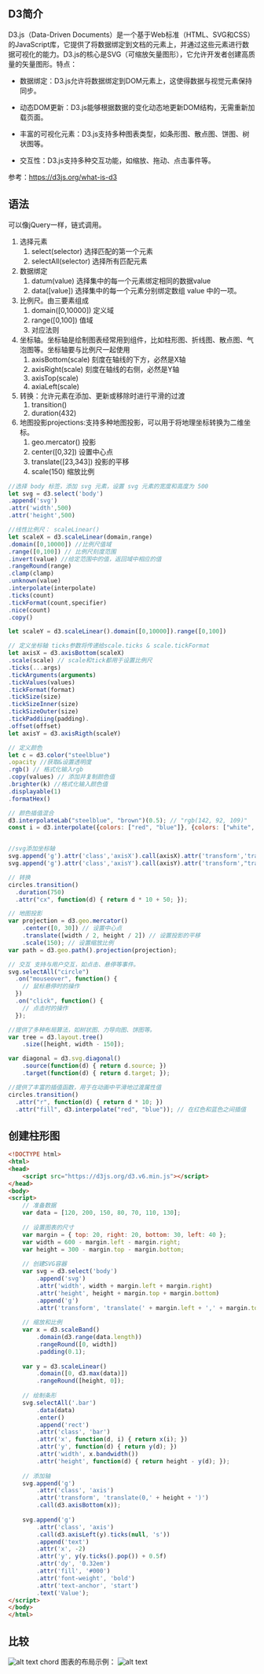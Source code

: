 ## D3简介
D3.js（Data-Driven Documents）是一个基于Web标准（HTML、SVG和CSS）的JavaScript库，它提供了将数据绑定到文档的元素上，并通过这些元素进行数据可视化的能力。D3.js的核心是SVG（可缩放矢量图形），它允许开发者创建高质量的矢量图形。特点：

- 数据绑定：D3.js允许将数据绑定到DOM元素上，这使得数据与视觉元素保持同步。

- 动态DOM更新：D3.js能够根据数据的变化动态地更新DOM结构，无需重新加载页面。

- 丰富的可视化元素：D3.js支持多种图表类型，如条形图、散点图、饼图、树状图等。

- 交互性：D3.js支持多种交互功能，如缩放、拖动、点击事件等。

参考：https://d3js.org/what-is-d3
## 语法
可以像jQuery一样，链式调用。

1. 选择元素
   1. select(selector) 选择匹配的第一个元素
   2. selectAll(selector) 选择所有匹配元素
2. 数据绑定
   1. datum(value) 选择集中的每一个元素绑定相同的数据value
   2. data([value]) 选择集中的每一个元素分别绑定数组 value 中的一项。
3. 比例尺。由三要素组成
   1. domain([0,10000]) 定义域
   2. range([0,100]) 值域
   3. 对应法则
4. 坐标轴。坐标轴是绘制图表经常用到组件，比如柱形图、折线图、散点图、气泡图等。坐标轴要与比例尺一起使用
   1. axisBottom(scale) 刻度在轴线的下方，必然是X轴
   2. axisRight(scale) 刻度在轴线的右侧，必然是Y轴
   3. axisTop(scale)
   4. axiaLeft(scale)
5. 转换：允许元素在添加、更新或移除时进行平滑的过渡
   1. transition()
   2. duration(432)
6. 地图投影projections:支持多种地图投影，可以用于将地理坐标转换为二维坐标。
   1. geo.mercator() 投影
   2. center([0,32]) 设置中心点
   3. translate([23,343]) 投影的平移
   4. scale(150) 缩放比例
```js
//选择 body 标签，添加 svg 元素，设置 svg 元素的宽度和高度为 500
let svg = d3.select('body')
.append('svg')
.attr('width',500)
.attr('height',500)

//线性比例尺： scaleLinear() 
let scaleX = d3.scaleLinear(domain,range)
.domain([0,10000]) //比例尺值域
.range([0,100]) // 比例尺刻度范围
.invert(value) //给定范围中的值，返回域中相应的值
.rangeRound(range)
.clamp(clamp)
.unknown(value)
.interpolate(interpolate)
.ticks(count)
.tickFormat(count,specifier)
.nice(count)
.copy()

let scaleY = d3.scaleLinear().domain([0,10000]).range([0,100])

// 定义坐标轴 ticks参数将传递给scale.ticks & scale.tickFormat
let axisX = d3.axisBottom(scaleX)
.scale(scale) // scale和tick都用于设置比例尺
.ticks(...args)
.tickArguments(arguments)
.tickValues(values)
.tickFormat(format)
.tickSize(size)
.tickSizeInner(size)
.tickSizeOuter(size)
.tickPaddiing(padding).
.offset(offset)
let axisY = d3.axisRigth(scaleY)

// 定义颜色
let c = d3.color("steelblue")
.opacity //获取&设置透明度
.rgb() // 格式化输入rgb
.copy(values) // 添加并复制颜色值
.brighter(k) //格式化输入颜色值
.displayable(1)
.formatHex()

// 颜色插值混合
d3.interpolateLab("steelblue", "brown")(0.5); // "rgb(142, 92, 109)"
const i = d3.interpolate({colors: ["red", "blue"]}, {colors: ["white", "black"]});


//svg添加坐标轴
svg.append('g').attr('class','axisX').call(axisX).attr('transform','translate(50,230)')
svg.append('g').attr('class','axisY').call(axisY).attr('transform',"translate(50,0)")

// 转换
circles.transition()
  .duration(750)
  .attr("cx", function(d) { return d * 10 + 50; });

// 地图投影
var projection = d3.geo.mercator()
    .center([0, 30]) // 设置中心点
    .translate([width / 2, height / 2]) // 设置投影的平移
    .scale(150); // 设置缩放比例
var path = d3.geo.path().projection(projection);

// 交互 支持与用户交互，如点击、悬停等事件。
svg.selectAll("circle")
  .on("mouseover", function() {
    // 鼠标悬停时的操作
  })
  .on("click", function() {
    // 点击时的操作
  });

//提供了多种布局算法，如树状图、力导向图、饼图等。
var tree = d3.layout.tree()
    .size([height, width - 150]);

var diagonal = d3.svg.diagonal()
    .source(function(d) { return d.source; })
    .target(function(d) { return d.target; });

//提供了丰富的插值函数，用于在动画中平滑地过渡属性值
circles.transition()
  .attr("r", function(d) { return d * 10; })
  .attr("fill", d3.interpolate("red", "blue")); // 在红色和蓝色之间插值
```
## 创建柱形图
```html
<!DOCTYPE html>
<html>
<head>
    <script src="https://d3js.org/d3.v6.min.js"></script>
</head>
<body>
<script>
    // 准备数据
    var data = [120, 200, 150, 80, 70, 110, 130];
 
    // 设置图表的尺寸
    var margin = { top: 20, right: 20, bottom: 30, left: 40 };
    var width = 600 - margin.left - margin.right;
    var height = 300 - margin.top - margin.bottom;
 
    // 创建SVG容器
    var svg = d3.select('body')
        .append('svg')
        .attr('width', width + margin.left + margin.right)
        .attr('height', height + margin.top + margin.bottom)
        .append('g')
        .attr('transform', 'translate(' + margin.left + ',' + margin.top + ')');
 
    // 缩放和比例
    var x = d3.scaleBand()
        .domain(d3.range(data.length))
        .rangeRound([0, width])
        .padding(0.1);
 
    var y = d3.scaleLinear()
        .domain([0, d3.max(data)])
        .rangeRound([height, 0]);
 
    // 绘制条形
    svg.selectAll('.bar')
        .data(data)
        .enter()
        .append('rect')
        .attr('class', 'bar')
        .attr('x', function(d, i) { return x(i); })
        .attr('y', function(d) { return y(d); })
        .attr('width', x.bandwidth())
        .attr('height', function(d) { return height - y(d); });
 
    // 添加轴
    svg.append('g')
        .attr('class', 'axis')
        .attr('transform', 'translate(0,' + height + ')')
        .call(d3.axisBottom(x));
 
    svg.append('g')
        .attr('class', 'axis')
        .call(d3.axisLeft(y).ticks(null, 's'))
        .append('text')
        .attr('x', -2)
        .attr('y', y(y.ticks().pop()) + 0.5f)
        .attr('dy', '0.32em')
        .attr('fill', '#000')
        .attr('font-weight', 'bold')
        .attr('text-anchor', 'start')
        .text('Value');
</script>
</body>
</html>
```
## 比较
![alt text](image-15.png)
chord 图表的布局示例：
![alt text](image-16.png)